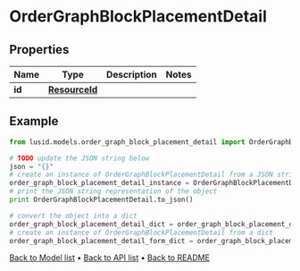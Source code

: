 # OrderGraphBlockPlacementDetail


## Properties
Name | Type | Description | Notes
------------ | ------------- | ------------- | -------------
**id** | [**ResourceId**](ResourceId.md) |  | 

## Example

```python
from lusid.models.order_graph_block_placement_detail import OrderGraphBlockPlacementDetail

# TODO update the JSON string below
json = "{}"
# create an instance of OrderGraphBlockPlacementDetail from a JSON string
order_graph_block_placement_detail_instance = OrderGraphBlockPlacementDetail.from_json(json)
# print the JSON string representation of the object
print OrderGraphBlockPlacementDetail.to_json()

# convert the object into a dict
order_graph_block_placement_detail_dict = order_graph_block_placement_detail_instance.to_dict()
# create an instance of OrderGraphBlockPlacementDetail from a dict
order_graph_block_placement_detail_form_dict = order_graph_block_placement_detail.from_dict(order_graph_block_placement_detail_dict)
```
[Back to Model list](../README.md#documentation-for-models) &#8226; [Back to API list](../README.md#documentation-for-api-endpoints) &#8226; [Back to README](../README.md)


